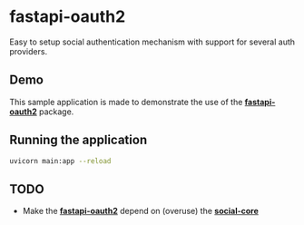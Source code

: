 # fastapi-oauth2

Easy to setup social authentication mechanism with support for several auth providers.

## Demo

This sample application is made to demonstrate the use of the [**fastapi-oauth2**](./fastapi_oauth2) package.

## Running the application

```bash
uvicorn main:app --reload
```

## TODO

- Make the [**fastapi-oauth2**](./fastapi_oauth2) depend
  on (overuse) the [**social-core**](https://github.com/python-social-auth/social-core)
